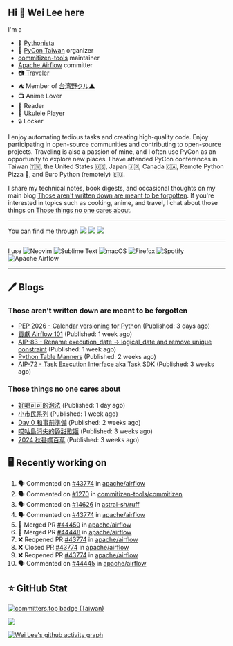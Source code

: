 ## Hi 👋 Wei Lee here

I'm a

* 🐍 [Pythonista](https://pycon-note.wei-lee.me/)
* 🐍 [PyCon Taiwan](https://tw.pycon.org/) organizer
* [commitizen-tools](https://github.com/commitizen-tools) maintainer
* [Apache Airflow](https://github.com/apache/airflow/) committer
* [📷 Traveler](https://travlog.wei-lee.me/)
* ⛺ Member of [台湾野クル▲](https://twitter.com/Taiwannokuru)
* 📺 Anime Lover
* 📖 Reader
* 🎵 Ukulele Player
* 🔒 Locker

I enjoy automating tedious tasks and creating high-quality code. Enjoy participating in open-source communities and contributing to open-source projects. Traveling is also a passion of mine, and I often use PyCon as an opportunity to explore new places. I have attended PyCon conferences in Taiwan 🇹🇼, the United States 🇺🇸, Japan 🇯🇵, Canada 🇨🇦, Remote Python Pizza 🍕, and Euro Python (remotely) 🇪🇺.

I share my technical notes, book digests, and occasional thoughts on my main blog [Those aren't written down are meant to be forgotten](https://blog.wei-lee.me/). If you're interested in topics such as cooking, anime, and travel, I chat about those things on [Those things no one cares about](https://travlog.wei-lee.me/).


---

<p align="left">
You can find me through
  <a href="https://in.linkedin.com/in/clleew" target="blank">
    <img src="https://img.shields.io/badge/LinkedIn-0077B5?style=for-the-badge&logo=linkedin&logoColor=white" />
  </a>
  <a href="https://twitter.com/clleew" target="blank">
    <img src="https://img.shields.io/badge/Twitter-1DA1F2?style=for-the-badge&logo=twitter&logoColor=white" />
  </a>
  <a href="https://github.com/Lee-W/" target="blank">
    <img src="https://img.shields.io/badge/GitHub-100000?style=for-the-badge&logo=github&logoColor=white" />
  </a>
</p>

---

I use ![Neovim](https://img.shields.io/badge/NeoVim-%2357A143.svg?&style=for-the-badge&logo=neovim&logoColor=white) ![Sublime Text](https://img.shields.io/badge/sublime_text-%23575757.svg?style=for-the-badge&logo=sublime-text&logoColor=important) ![macOS](https://img.shields.io/badge/mac%20os-000000?style=for-the-badge&logo=macos&logoColor=F0F0F0) ![Firefox](https://img.shields.io/badge/Firefox-FF7139?style=for-the-badge&logo=Firefox-Browser&logoColor=white) ![Spotify](https://img.shields.io/badge/Spotify-1ED760?style=for-the-badge&logo=spotify&logoColor=white) ![Apache Airflow](https://img.shields.io/badge/Apache%20Airflow-017CEE?style=for-the-badge&logo=Apache%20Airflow&logoColor=white)

---


## 🖊️ Blogs

### Those aren't written down are meant to be forgotten

* [PEP 2026 - Calendar versioning for Python](https://blog.wei-lee.me/posts/tech/2024/11/pep-2026) (Published: 3 days ago)
* [貢獻 Airflow 101](https://blog.wei-lee.me/posts/tech/2024/11/airflow-contribution-101) (Published: 1 week ago)
* [AIP-83 - Rename execution_date -&gt; logical_date and remove unique constraint](https://blog.wei-lee.me/posts/tech/2024/11/aip-83) (Published: 1 week ago)
* [Python Table Manners](https://blog.wei-lee.me/posts/tech/2024/11/python-table-manners-series-2024-2025-edition) (Published: 2 weeks ago)
* [AIP-72 - Task Execution Interface aka Task SDK](https://blog.wei-lee.me/posts/tech/2024/11/aip-72) (Published: 3 weeks ago)

### Those things no one cares about
 
 * [好喝可可的泡法](https://travlog.wei-lee.me/posts/cook/2024/11/tasty-cocoa) (Published: 1 day ago)
 * [小市民系列](https://travlog.wei-lee.me/posts/review/2024/11/Shoushimin) (Published: 1 week ago)
 * [Day 0 和事前準備](https://travlog.wei-lee.me/posts/travel/2024/11/2024-mt-fugi-biking-day-0) (Published: 2 weeks ago)
 * [哎咕島消失的舔甜歌姬](https://travlog.wei-lee.me/posts/review/2024/11/egumi-legacy) (Published: 3 weeks ago)
 * [2024 秋番嚐百草](https://travlog.wei-lee.me/posts/review/2024/11/what-i-will-watch-in-2024-fall) (Published: 3 weeks ago)

## 🖥️ Recently working on

1. 🗣 Commented on [#43774](https://github.com/apache/airflow/pull/43774#issuecomment-2505926096) in [apache/airflow](https://github.com/apache/airflow)
2. 🗣 Commented on [#1270](https://github.com/commitizen-tools/commitizen/issues/1270#issuecomment-2505796197) in [commitizen-tools/commitizen](https://github.com/commitizen-tools/commitizen)
3. 🗣 Commented on [#14626](https://github.com/astral-sh/ruff/issues/14626#issuecomment-2505769585) in [astral-sh/ruff](https://github.com/astral-sh/ruff)
4. 🗣 Commented on [#43774](https://github.com/apache/airflow/pull/43774#issuecomment-2505758850) in [apache/airflow](https://github.com/apache/airflow)
5. 🎉 Merged PR [#44450](https://github.com/apache/airflow/pull/44450) in [apache/airflow](https://github.com/apache/airflow)
6. 🎉 Merged PR [#44448](https://github.com/apache/airflow/pull/44448) in [apache/airflow](https://github.com/apache/airflow)
7. ❌ Reopened PR [#43774](https://github.com/apache/airflow/pull/43774) in [apache/airflow](https://github.com/apache/airflow)
8. ❌ Closed PR [#43774](https://github.com/apache/airflow/pull/43774) in [apache/airflow](https://github.com/apache/airflow)
9. ❌ Reopened PR [#43774](https://github.com/apache/airflow/pull/43774) in [apache/airflow](https://github.com/apache/airflow)
10. 🗣 Commented on [#44445](https://github.com/apache/airflow/pull/44445#issuecomment-2505414924) in [apache/airflow](https://github.com/apache/airflow)


## ⭐ GitHub Stat

[![committers.top badge (Taiwan)](https://user-badge.committers.top/taiwan_public/Lee-W.svg)](https://user-badge.committers.top/taiwan_public/Lee-W)

[![](https://github-readme-stats.vercel.app/api?username=Lee-W&show_icons=true&hide_title=true&cache_seconds=86400)](https://github.com/anuraghazra/github-readme-stats)

[![Wei Lee's github activity graph](https://github-readme-activity-graph.vercel.app/graph?username=Lee-W&theme=dracula)](https://github.com/ashutosh00710/github-readme-activity-graph)
